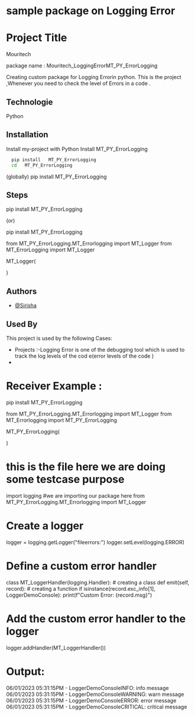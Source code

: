# sample package on Logging Error 


# Project Title

Mouritech

package name : Mouritech_LoggingErrorMT_PY_ErrorLogging

Creating custom package for Logging Errorin python.
This is the project ,Whenever you need to check the level of Errors in a code . 



## Technologie 
Python



## Installation

Install my-project with Python
Install  MT_PY_ErrorLogging
```bash
  pip install   MT_PY_ErrorLogging
  cd   MT_PY_ErrorLogging
```

(globally)
pip install MT_PY_ErrorLogging

## Steps 




pip install  MT_PY_ErrorLogging

(or)

pip install MT_PY_ErrorLogging

from MT_PY_ErrorLogging.MT_Errorlogging import MT_Logger
from MT_ErrorLogging import MT_Logger

MT_Logger(

)





## Authors

- [@Sirisha](https://www.github.com/octokatherine)



## Used By

This project is used by the following Cases:

- Projects :-Logging Error is one of the debugging tool which is used to track the log levels of the cod e(error levels of the code )
- 




# Receiver Example :

pip install  MT_PY_ErrorLogging


from MT_PY_ErrorLogging.MT_Errorlogging import MT_Logger
from MT_Errorlogging import MT_PY_ErrorLogging

MT_PY_ErrorLogging(

)


# this is the file here we are doing some testcase purpose

import logging
  #we are importing our package here
from MT_PY_ErrorLogging.MT_Errorlogging import MT_Logger
# Create a logger
logger = logging.getLogger("fileerrors:")
logger.setLevel(logging.ERROR)

# Define a custom error handler
class MT_LoggerHandler(logging.Handler):                     # creating a class
    def emit(self, record):                                          # creating a function
        if isinstance(record.exc_info[1], LoggerDemoConsole):
            print(f"Custom Error: {record.msg}")
            

# Add the custom error handler to the logger
logger.addHandler(MT_LoggerHandler())      


# Output:

06/01/2023 05:31:15PM - LoggerDemoConsoleINFO: info message
06/01/2023 05:31:15PM - LoggerDemoConsoleWARNING: warn message
06/01/2023 05:31:15PM - LoggerDemoConsoleERROR: error message
06/01/2023 05:31:15PM - LoggerDemoConsoleCRITICAL: critical message